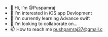 - 👋 Hi, I’m @Puspamraj
- 👀 I’m interested in iOS app Devlopment
- 🌱 I’m currently learning Advance swift
- 💞️ I’m looking to collaborate on...
- 📫 How to reach me pushpamraj37@gmail.c

<!---
Puspamraj/Puspamraj is a ✨ special ✨ repository because its `README.md` (this file) appears on your GitHub profile.
You can click the Preview link to take a look at your changes.
--->
